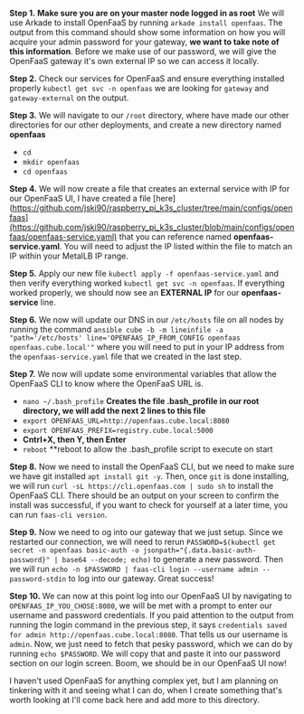 **Step 1.** **Make sure you are on your master node logged in as root** We will use Arkade to install OpenFaaS by running ``arkade install openfaas``.  The output from this command should show some information on how you will acquire your admin password for your gateway, **we want to take note of this information**.  Before we make use of our password, we will give the OpenFaaS gateway it's own external IP so we can access it locally.

**Step 2.** Check our services for OpenFaaS and ensure everything installed properly ``kubectl get svc -n openfaas`` we are looking for ``gateway`` and ``gateway-external`` on the output.  

**Step 3.** We will navigate to our ``/root`` directory, where have made our other directories for our other deployments, and create a new directory named **openfaas**

- ``cd``
- ``mkdir openfaas``
- ``cd openfaas``

**Step 4.** We will now create a file that creates an external service with IP for our OpenFaaS UI, I have created a file [here](https://github.com/jski90/raspberry_pi_k3s_cluster/tree/main/configs/openfaas](https://github.com/jski90/raspberry_pi_k3s_cluster/blob/main/configs/openfaas/openfaas-service.yaml) that you can reference named **openfaas-service.yaml**.  You will need to adjust the IP listed within the file to match an IP within your MetalLB IP range.

**Step 5.** Apply our new file ``kubectl apply -f openfaas-service.yaml`` and then verify everything worked ``kubectl get svc -n openfaas``.  If everything worked properly, we should now see an **EXTERNAL IP** for our **openfaas-service** line.

**Step 6.** We now will update our DNS in our ``/etc/hosts`` file on all nodes by running the command ``ansible cube -b -m lineinfile -a "path='/etc/hosts' line='OPENFAAS_IP_FROM_CONFIG openfaas openfaas.cube.local'"`` where you will need to put in your IP address from the ``openfaas-service.yaml`` file that we created in the last step.

**Step 7.** We now will update some environmental variables that allow the OpenFaaS CLI to know where the OpenFaaS URL is. 

- ``nano ~/.bash_profile`` **Creates the file .bash_profile in our root directory, we will add the next 2 lines to this file**
- ``export OPENFAAS_URL=http://openfaas.cube.local:8080``
- ``export OPENFAAS_PREFIX=registry.cube.local:5000``
- **Cntrl+X, then Y, then Enter** 
- ``reboot`` **reboot to allow the .bash_profile script to execute on start

**Step 8.** Now we need to install the OpenFaaS CLI, but we need to make sure we have git installed ``apt install git -y``.  Then, once ``git`` is done installing, we will run ``curl -sL https://cli.openfaas.com | sudo sh`` to install the OpenFaaS CLI.  There should be an output on your screen to confirm the install was successful, if you want to check for yourself at a later time, you can run ``faas-cli version``.

**Step 9.** Now we need to og into our gateway that we just setup.  Since we restarted our connection, we will need to rerun ``PASSWORD=$(kubectl get secret -n openfaas basic-auth -o jsonpath="{.data.basic-auth-password}" | base64 --decode; echo)`` to generate a new password.  Then we will run ``echo -n $PASSWORD | faas-cli login --username admin --password-stdin`` to log into our gateway.  Great success!

**Step 10.** We can now at this point log into our OpenFaaS UI by navigating to ``OPENFAAS_IP_YOU_CHOSE:8080``, we will be met with a prompt to enter our username and password credentials.  If you paid attention to the output from running the login command in the previous step, it says ``credentials saved for admin http://openfaas.cube.local:8080``.  That tells us our username is ``admin``.  Now, we just need to fetch that pesky password, which we can do by running ``echo $PASSWORD``.  We will copy that and paste it into our password section on our login screen.  Boom, we should be in our OpenFaaS UI now!

I haven't used OpenFaaS for anything complex yet, but I am planning on tinkering with it and seeing what I can do, when I create something that's worth looking at I'll come back here and add more to this directory.  

